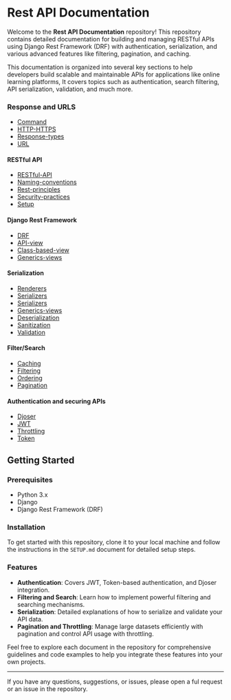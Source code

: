 # Rest API Documentation

Welcome to the **Rest API Documentation** repository! This repository contains detailed documentation for building and managing RESTful APIs using Django Rest Framework (DRF) with authentication, serialization, and various advanced features like filtering, pagination, and caching.

This documentation is organized into several key sections to help developers build scalable and maintainable APIs for applications like online learning platforms, It covers topics such as authentication, search filtering, API serialization, validation, and much more.

### Response and URLS

- [Command](./rest_api/documents/COMMAND.md)
- [HTTP-HTTPS](./rest_api/documents/http-https/HTTP-HTTPS.md)
- [Response-types](./rest_api/documents/http-https/RESONSE_TYPES.md)
- [URL](./rest_api/documents/http-https/URL.md)

#### RESTful API

- [RESTful-API](./rest_api/documents/rest-api/REST_API.md)
- [Naming-conventions](./rest_api/documents/rest-api/NAMING-CONVENTIONS.MD)
- [Rest-principles](./rest_api/documents/rest-api/REST_PRINCIPLES.md)
- [Security-practices](./rest_api/documents/rest-api/SECURITY.md)
- [Setup](./rest_api/documents/SETUP.md)

#### Django Rest Framework

- [DRF](./rest_api/documents/drf/DRF.md)
- [API-view](./rest_api/documents/drf/API-VIEW.md)
- [Class-based-view](./rest_api/documents/drf/CLASS-BASED-VIEW.md)
- [Generics-views](./rest_api/documents/drf/GENERICS.md)

#### Serialization

- [Renderers](./rest_api/documents/serialization/RENDERERS.md)
- [Serializers](./rest_api/documents/serialization/SERIALIZERS.md)
- [Serializers](./rest_api/documents/serialization/SERIALIZERS.md)
- [Generics-views](./rest_api/documents/serialization/GENERICS.md)
- [Deserialization](./rest_api/documents/serialization/DESERIALIZER.md)
- [Sanitization](./rest_api/documents/serialization/SANITIZATION.md)
- [Validation](./rest_api/documents/serialization/VALIDATION.md)

#### Filter/Search

- [Caching](./rest_api/documents/filter-search/CACHING.md)
- [Filtering](./rest_api/documents/filter-search/FILTERING.md)
- [Ordering](./rest_api/documents/filter-search/ORDERING.md)
- [Pagination](./rest_api/documents/filter-search/PAGINATION.md)

#### Authentication and securing APIs

- [Djoser](./rest_api/documents/Authentication/DJOSER.md)
- [JWT](./rest_api/documents/Authentication/JWT.md)
- [Throttling](./rest_api/documents/Authentication/THROTTLING.md)
- [Token](./rest_api/documents/Authentication/TOKEN.md)

## Getting Started

### Prerequisites

- Python 3.x
- Django
- Django Rest Framework (DRF)

### Installation

To get started with this repository, clone it to your local machine and follow the instructions in the `SETUP.md` document for detailed setup steps.

### Features

- **Authentication**: Covers JWT, Token-based authentication, and Djoser integration.
- **Filtering and Search**: Learn how to implement powerful filtering and searching mechanisms.
- **Serialization**: Detailed explanations of how to serialize and validate your API data.
- **Pagination and Throttling**: Manage large datasets efficiently with pagination and control API usage with throttling.

Feel free to explore each document in the repository for comprehensive guidelines and code examples to help you integrate these features into your own projects.

---

If you have any questions, suggestions, or issues, please open a ful request or an issue in the repository.
